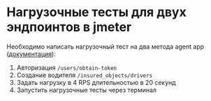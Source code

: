 # Нагрузочные тесты для двух эндпоинтов в jmeter




Необходимо написать нагрузочный тест на два метода agent app ([документация](https://docs.google.com/document/d/1GkCP0HGfPz9EBk6piCPmGqMBRn3ETeYUcQao-IW9GIc/edit)):

1. Авторизация `/users/obtain-token`
2. Создание водителя `/insured_objects/drivers`
3. Задать нагрузку в 4 RPS длительностью в 20 секунд
4. Запустить нагрузочные тесты через терминал
